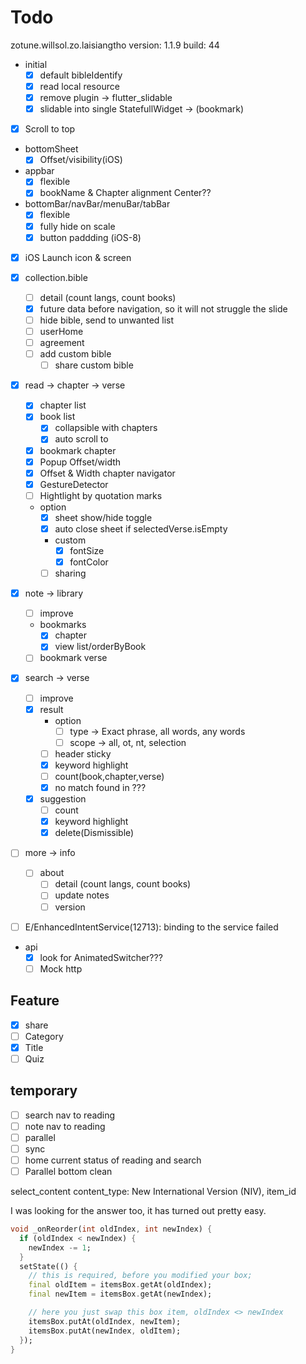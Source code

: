# Todo

zotune.willsol.zo.laisiangtho
version: 1.1.9
build: 44

- initial
  - [x] default bibleIdentify
  - [x] read local resource
  - [x] remove plugin -> flutter_slidable
  - [x] slidable into single StatefullWidget -> (bookmark)

- [x] Scroll to top

- bottomSheet
  - [x] Offset/visibility(iOS)

- appbar
  - [x] flexible
  - [x] bookName & Chapter alignment Center??

- bottomBar/navBar/menuBar/tabBar
  - [x] flexible
  - [x] fully hide on scale
  - [x] button paddding (iOS-8)

- [x] iOS Launch icon & screen

- [x] collection.bible
  - [ ] detail (count langs, count books)
  - [x] future data before navigation, so it will not struggle the slide
  - [ ] hide bible, send to unwanted list
  - [ ] userHome
  - [ ] agreement
  - [ ] add custom bible
    - [ ] share custom bible

- [x] read -> chapter -> verse
  - [x] chapter list
  - [x] book list
    - [x] collapsible with chapters
    - [x] auto scroll to
  - [x] bookmark chapter
  - [x] Popup Offset/width
  - [x] Offset & Width chapter navigator
  - [x] GestureDetector
  - [ ] Hightlight by quotation marks
  - option
    - [x] sheet show/hide toggle
    - [x] auto close sheet if selectedVerse.isEmpty
    - custom
      - [x] fontSize
      - [x] fontColor
    - [ ] sharing

- [x] note -> library
  - [ ] improve
  - bookmarks
    - [x] chapter
    - [x] view list/orderByBook
  - [ ] bookmark verse

- [x] search -> verse
  - [ ] improve
  - [x] result
    - option
      - [ ] type -> Exact phrase, all words, any words
      - [ ] scope -> all, ot, nt, selection
    - [ ] header sticky
    - [x] keyword highlight
    - [ ] count(book,chapter,verse)
    - [x] no match found in ???
  - [x] suggestion
    - [ ] count
    - [x] keyword highlight
    - [x] delete(Dismissible)

- [ ] more -> info
  - [ ] about
    - [ ] detail (count langs, count books)
    - [ ] update notes
    - [ ] version

- [ ] E/EnhancedIntentService(12713): binding to the service failed

- api
  - [x] look for AnimatedSwitcher???
  - [ ] Mock http

## Feature

- [x] share
- [ ] Category
- [x] Title
- [ ] Quiz

## temporary

- [ ] search nav to reading
- [ ] note nav to reading
- [ ] parallel
- [ ] sync
- [ ] home current status of reading and search
- [ ] Parallel bottom clean

select_content
content_type: New International Version (NIV), item_id

I was looking for the answer too, it has turned out pretty easy.

```dart
void _onReorder(int oldIndex, int newIndex) {
  if (oldIndex < newIndex) {
    newIndex -= 1;
  }
  setState(() {
    // this is required, before you modified your box;
    final oldItem = itemsBox.getAt(oldIndex);
    final newItem = itemsBox.getAt(newIndex);

    // here you just swap this box item, oldIndex <> newIndex
    itemsBox.putAt(oldIndex, newItem);
    itemsBox.putAt(newIndex, oldItem);
  });
}
```
